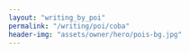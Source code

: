 ```yaml
---
layout: "writing_by_poi"
permalink: "/writing/poi/coba"
header-img: "assets/owner/hero/pois-bg.jpg"
---
```

